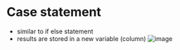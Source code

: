 # Case statement
- similar to if else statement
- results are stored in a new variable (column)
![image](https://user-images.githubusercontent.com/47908891/206720716-0431a04c-6623-4a76-a3a1-42bfabc3dcdb.png)
